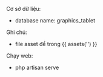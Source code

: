 Cơ sở dữ liệu:
- database name: graphics_tablet

Ghi chú:
- file asset để trong {{ assets('') }}

Chạy web:
- php artisan serve
